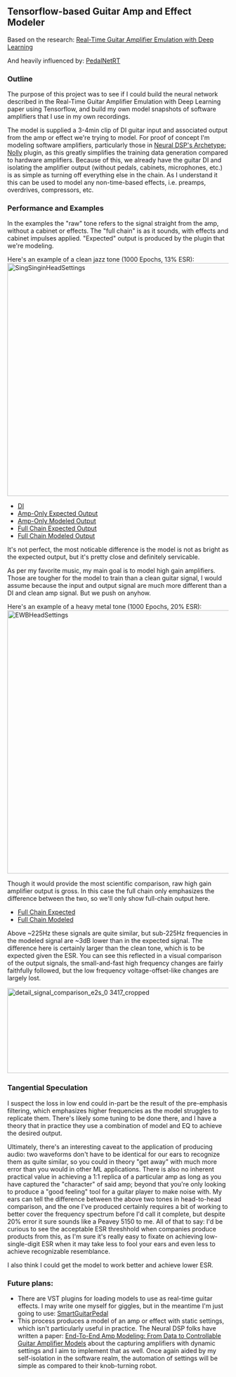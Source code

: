 ## Tensorflow-based Guitar Amp and Effect Modeler

Based on the research: [Real-Time Guitar Amplifier Emulation with Deep Learning](https://www.mdpi.com/2076-3417/10/3/766)

And heavily influenced by: [PedalNetRT](https://github.com/GuitarML/PedalNetRT)

### Outline

The purpose of this project was to see if I could build the neural network described in the Real-Time Guitar Amplifier Emulation with Deep Learning paper using Tensorflow, and build my own model snapshots of software amplifiers that I use in my own recordings.

The model is supplied a 3-4min clip of DI guitar input and associated output from the amp or effect we're trying to model. For proof of concept I'm modeling software amplifiers, particularly those in [Neural DSP's Archetype: Nolly](https://neuraldsp.com/plugins/archetype-nolly?srsltid=AfmBOooHhgYWDFGuZKiJoEpmGdnre6s0M4bNjbrj8iwtTl4unvHxUrv_) plugin, as this greatly simplifies the training data generation compared to hardware amplifiers. Because of this, we already have the guitar DI and isolating the amplifier output (without pedals, cabinets, microphones, etc.) is as simple as turning off everything else in the chain. As I understand it this can be used to model any non-time-based effects, i.e. preamps, overdrives, compressors, etc.

### Performance and Examples
In the examples the "raw" tone refers to the signal straight from the amp, without a cabinet or effects. The "full chain" is as it sounds, with effects and cabinet impulses applied. "Expected" output is produced by the plugin that we're modeling.

Here's an example of a clean jazz tone (1000 Epochs, 13% ESR):
<img width="1102" height="530" alt="SingSinginHeadSettings" src="https://github.com/user-attachments/assets/d98a219c-b327-482f-b12e-2fe5143773f6" />
- [DI](https://github.com/user-attachments/assets/157c1bb1-5616-466c-a814-56c595350336)
- [Amp-Only Expected Output](https://github.com/user-attachments/assets/83304969-2ef4-47f5-b896-73d67657e5f1)
- [Amp-Only Modeled Output](https://github.com/user-attachments/assets/44743169-6f85-4f70-8eb9-e8b8d34a7cf9)
- [Full Chain Expected Output](https://github.com/user-attachments/assets/25757873-41b1-4af5-b263-661de9dc5ad2)
- [Full Chain Modeled Output](https://github.com/user-attachments/assets/8b741004-51fd-41ba-bf23-43826bea3db8)

It's not perfect, the most noticable difference is the model is not as bright as the expected output, but it's pretty close and definitely servicable.

As per my favorite music, my main goal is to model high gain amplifiers. Those are tougher for the model to train than a clean guitar signal, I would assume because the input and output signal are much more different than a DI and clean amp signal. But we push on anyhow.

Here's an example of a heavy metal tone (1000 Epochs, 20% ESR):
<img width="1268" height="599" alt="EWBHeadSettings" src="https://github.com/user-attachments/assets/a880032f-93f1-4f4f-b6b7-0a1adada8a09" />

Though it would provide the most scientific comparison, raw high gain amplifier output is gross. In this case the full chain only emphasizes the difference between the two, so we'll only show full-chain output here.
- [Full Chain Expected](https://github.com/user-attachments/assets/d60aa4f0-4d5e-4e00-b169-cd533844d63b)
- [Full Chain Modeled](https://github.com/user-attachments/assets/1062a29e-310f-4473-8cd7-fdab81559f52)

Above ~225Hz these signals are quite similar, but sub-225Hz frequencies in the modeled signal are ~3dB lower than in the expected signal. The difference here is certainly larger than the clean tone, which is to be expected given the ESR. You can see this reflected in a visual comparison of the output signals, the small-and-fast high frequency changes are fairly faithfully followed, but the low frequency voltage-offset-like changes are largely lost.

<img width="1061" height="194" alt="detail_signal_comparison_e2s_0 3417_cropped" src="https://github.com/user-attachments/assets/e90a16bd-4a7a-4eaf-8121-3453be1e3498" />

### Tangential Speculation
I suspect the loss in low end could in-part be the result of the pre-emphasis filtering, which emphasizes higher frequencies as the model struggles to replicate them. There's likely some tuning to be done there, and I have a theory that in practice they use a combination of model and EQ to achieve the desired output.

Ultimately, there's an interesting caveat to the application of producing audio: two waveforms don't have to be identical for our ears to recognize them as quite similar, so you could in theory "get away" with much more error than you would in other ML applications. There is also no inherent practical value in achieving a 1:1 replica of a particular amp as long as you have captured the "character" of said amp; beyond that you're only looking to produce a "good feeling" tool for a guitar player to make noise with. My ears can tell the difference between the above two tones in head-to-head comparison, and the one I've produced certainly requires a bit of working to better cover the frequency spectrum before I'd call it complete, but despite 20% error it sure sounds like a Peavey 5150 to me. All of that to say: I'd be curious to see the acceptable ESR threshhold when companies produce products from this, as I'm sure it's really easy to fixate on achieving low-single-digit ESR when it may take less to fool your ears and even less to achieve recognizable resemblance.

I also think I could get the model to work better and achieve lower ESR.

### Future plans:
- There are VST plugins for loading models to use as real-time guitar effects. I may write one myself for giggles, but in the meantime I'm just going to use: [SmartGuitarPedal](https://github.com/GuitarML/SmartGuitarPedal)
- This process produces a model of an amp or effect with static settings, which isn't particularly useful in practice. The Neural DSP folks have written a paper: [End-To-End Amp Modeling: From Data to Controllable Guitar Amplifier Models](https://arxiv.org/pdf/2403.08559) about the capturing amplifiers with dynamic settings and I aim to implement that as well. Once again aided by my self-isolation in the software realm, the automation of settings will be simple as compared to their knob-turning robot.
